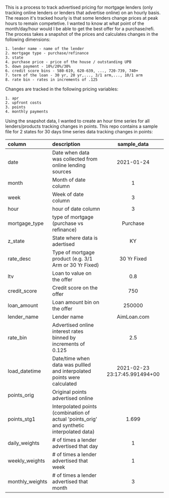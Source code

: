 
This is a process to track advertised pricing for mortgage lenders (only tracking online lenders or lenders that advertise online) on 
an hourly basis. The reason it's tracked hourly is that some lenders change prices at peak hours to remain competetive. I wanted to 
know at what point of the month/day/hour would I be able to get the best offer for a purchase/refi. The process takes a snapshot of the 
prices and calculates changes in the following dimensions:
```
1. lender name - name of the lender
2. mortgage type - purchase/refinance
3. state
4. purchase price - price of the house / outstanding UPB
5. down payment - 10%/20%/30%
6. credit score bins - 580-619, 620-639, ..., 720-739, 740+
7. term of the loan - 30 yr, 20 yr,..., 3/1 arm,..., 10/1 arm
8. rate bin - rates in increments of .125
```

Changes are tracked in the following pricing variables:
```
1. apr
2. upfront costs
3. points
4. monthly payments
```

Using the snapshot data, I wanted to create an hour time series for all lenders/products tracking changes in points. This repo
contains a sample file for 2 states for 30 days time series data tracking changes in points:

|column|description|sample_data |
|:-----|:----------|:----------:|
|date|Date when data was collected from online lending sources|2021-01-24|
|month|Month of date column|1|
|week|Week of date column|3|
|hour|hour of date column|3|
|mortgage_type|type of mortgage (purchase vs refinance)|Purchase|
|z_state|State where data is adertised|KY|
|rate_desc|Type of mortgage product (e.g. 3/1 Arm or 30 Yr Fixed)|30 Yr Fixed|
|ltv|Loan to value on the offer|0.8|
|credit_score|Credit score on the offer|750|
|loan_amount|Loan amount bin on the offer|250000|
|lender_name|Lender name|AimLoan.com|
|rate_bin|Advertised online interest rates binned by increments of 0.125|2.5|
|load_datetime|Date/time when data was pullled and interpolated points were calculated|2021-02-23 23:17:45.991494+00|
|points_orig|Original points advertised online||
|points_stg1|Interpolated points (combination of actual 'points_orig' and synthetic interpolated data)|1.699|
|daily_weights|# of times a lender advertised that day|1|
|weekly_weights|#  of times a lender advertised that week|1|
|monthly_weights|# of times a lender advertised that month|3|
